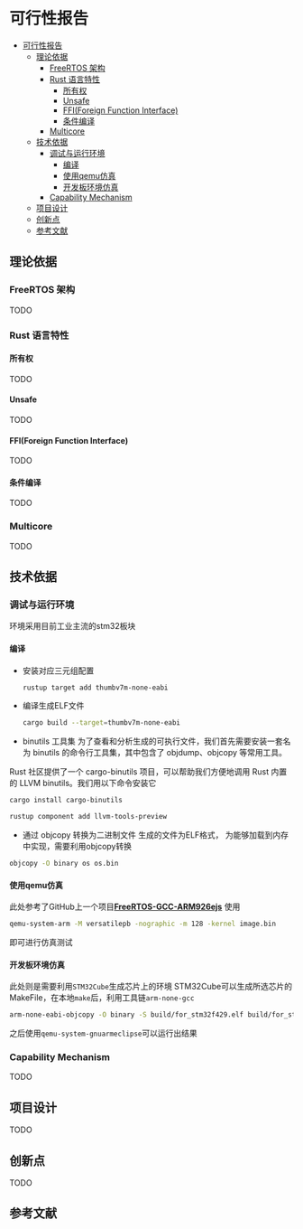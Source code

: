 # 可行性报告
- [可行性报告](#可行性报告)
  - [理论依据](#理论依据)
    - [FreeRTOS 架构](#freertos-架构)
    - [Rust 语言特性](#rust-语言特性)
      - [所有权](#所有权)
      - [Unsafe](#unsafe)
      - [FFI(Foreign Function Interface)](#ffiforeign-function-interface)
      - [条件编译](#条件编译)
    - [Multicore](#multicore)
  - [技术依据](#技术依据)
    - [调试与运行环境](#调试与运行环境)
      - [编译](#编译)
      - [使用qemu仿真](#使用qemu仿真)
      - [开发板环境仿真](#开发板环境仿真)
    - [Capability Mechanism](#capability-mechanism)
  - [项目设计](#项目设计)
  - [创新点](#创新点)
  - [参考文献](#参考文献)
## 理论依据
### FreeRTOS 架构
TODO
### Rust 语言特性
#### 所有权
TODO
#### Unsafe
TODO
#### FFI(Foreign Function Interface)
TODO
#### 条件编译
TODO
### Multicore
TODO
## 技术依据
### 调试与运行环境
环境采用目前工业主流的stm32板块
#### 编译
+ 安装对应三元组配置
  ```bash
  rustup target add thumbv7m-none-eabi
  ```
+ 编译生成ELF文件
  ```bash
  cargo build --target=thumbv7m-none-eabi
  ```
+ binutils 工具集
为了查看和分析生成的可执行文件，我们首先需要安装一套名为 binutils 的命令行工具集，其中包含了 objdump、objcopy 等常用工具。

Rust 社区提供了一个 cargo-binutils 项目，可以帮助我们方便地调用 Rust 内置的 LLVM binutils。我们用以下命令安装它

```bash
cargo install cargo-binutils

rustup component add llvm-tools-preview
```
+ 通过 objcopy 转换为二进制文件
  生成的文件为ELF格式， 为能够加载到内存中实现，需要利用objcopy转换
```bash
objcopy -O binary os os.bin
```

#### 使用qemu仿真
此处参考了GitHub上一个项目[**FreeRTOS-GCC-ARM926ejs**](https://github.com/jkovacic/FreeRTOS-GCC-ARM926ejs)
使用
```bash
qemu-system-arm -M versatilepb -nographic -m 128 -kernel image.bin
```
即可进行仿真测试
#### 开发板环境仿真
此处则是需要利用`STM32Cube`生成芯片上的环境
STM32Cube可以生成所选芯片的MakeFile，在本地`make`后，利用工具链`arm-none-gcc`
```bash
arm-none-eabi-objcopy -O binary -S build/for_stm32f429.elf build/for_stm32f429.bin
``` 
之后使用`qemu-system-gnuarmeclipse`可以运行出结果

### Capability Mechanism
TODO
## 项目设计
TODO
## 创新点
TODO
## 参考文献
